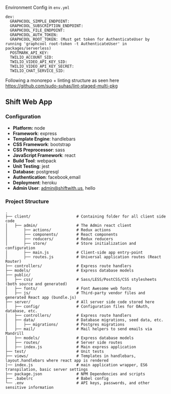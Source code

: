Environment Config in `env.yml`
```
dev:
  GRAPHCOOL_SIMPLE_ENDPOINT:
  GRAPHCOOL_SUBSCRIPTION_ENDPOINT:
  GRAPHCOOL_FILE_ENDPOINT:
  GRAPHCOOL_AUTH_TOKEN:
  GRAPHCOOL_ROOT_TOKEN: (Must get token for AuthenticateUser by running 'graphcool root-token -t AuthenticateUser' in packages/serverless)
  POSTMARK_API_KEY:
  TWILIO_ACCOUNT_SID:
  TWILIO_VIDEO_API_KEY_SID:
  TWILIO_VIDEO_API_KEY_SECRET:
  TWILIO_CHAT_SERVICE_SID:
```

Following a monorepo + linting structure as seen here https://github.com/sudo-suhas/lint-staged-multi-pkg

## Shift Web App

### Configuration
- **Platform:** node
- **Framework**: express
- **Template Engine**: handlebars
- **CSS Framework**: bootstrap
- **CSS Preprocessor**: sass
- **JavaScript Framework**: react
- **Build Tool**: webpack
- **Unit Testing**: jest
- **Database**: postgresql
- **Authentication**: facebook,email
- **Deployment**: heroku
- **Admin User**: admin@shiftwith.us, hello

### Project Structure
```
.
├── client/                    # Containing folder for all client side code
│   ├── admin/                 # The Admin react client
│       ├── actions/           # Redux actions
│       ├── components/        # React components
│       ├── reducers/          # Redux reducers
│       ├── store/             # Store initialization and configuration
│       ├── main.js            # Client-side app entry-point
│       ├── routes.js          # Universal application routes (React Router)
├── controllers/               # Express route handlers
├── models/                    # Express database models
├── public/                    
│   ├── css/                   # Sass/LESS/PostCSS/CSS stylesheets (both source and generated)
│   ├── fonts/                 # Font Awesome web fonts
│   ├── js/                    # Third-party vendor files and generated React app (bundle.js)
├── server/                    # All server side code stored here
│   ├── config/                # Configuration files for OAuth, database, etc.
│   ├── controllers/           # Express route handlers
│   ├── data/                  # Database migrations, seed data, etc.
│   │   ├── migrations/        # Postgres migrations
│   ├── mail/                  # Mail helpers to send emails via Mandrill
│   ├── models/                # Express database models
│   ├── routes/                # Server side routes
│   ├── index.js               # Main express application
├── test/                      # Unit tests    
├── views/                     # Templates in handlebars, layout.handlebars where react app is rendered
│── index.js                   # main application wrapper, ES6 transpilation, basic server settings
├── package.json               # NPM Dependencies and scripts
├── .babelrc                   # Babel config
└── .env                       # API keys, passwords, and other sensitive information
```